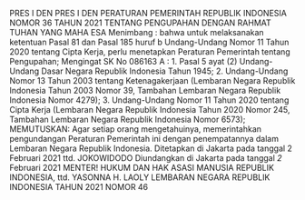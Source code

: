  PRES I DEN PRES I DEN PERATURAN PEMERINTAH REPUBLIK INDONESIA NOMOR 36 TAHUN 2021 TENTANG PENGUPAHAN
DENGAN RAHMAT TUHAN YANG MAHA ESA
Menimbang :
 bahwa untuk melaksanakan ketentuan Pasal 81 dan Pasal 185 huruf b Undang-Undang Nomor 11 Tahun 2020 tentang Cipta Kerja, perlu menetapkan Peraturan Pemerintah tentang Pengupahan; Mengingat SK No 086163 A : 1. Pasal 5 ayat (2) Undang-Undang Dasar Negara Republik Indonesia Tahun 1945;
2. Undang-Undang Nomor 13 Tahun 2003 tentang Ketenagakerjaan (Lembaran Negara Republik Indonesia Tahun 2003 Nomor 39, Tambahan Lembaran Negara Republik Indonesia Nomor 4279);
3. Undang-Undang Nomor 11 Tahun 2020 tentang Cipta Kerja (Lembaran Negara Republik Indonesia Tahun 2020 Nomor 245, Tambahan Lembaran Negara Republik Indonesia Nomor 6573);
MEMUTUSKAN:
Agar setiap orang mengetahuinya, memerintahkan pengundangan Peraturan Pemerintah ini dengan penempatannya dalam Lembaran Negara Republik Indonesia. Ditetapkan di Jakarta pada tanggal 2 Februari 2021 ttd. JOKOWIDODO Diundangkan di Jakarta pada tanggal _2_ Februari 2021 MENTER! HUKUM DAN HAK ASASI MANUSIA REPUBLIK INDONESIA, ttd. YASONNA H. LAOLY LEMBARAN NEGARA REPUBLIK INDONESIA TAHUN 2021 NOMOR 46